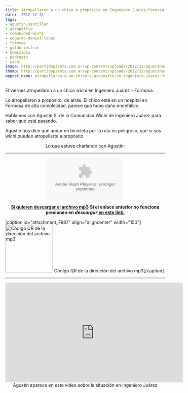 ```yaml
---
title: Atropellaron a un chico a propósito en Ingeniero Juárez-Formosa
date: '2012-12-31'
tags:
- agustin-santillan
- atropelllo
- comunidad-wichi
- edgardo-daniel-lopez
- formosa
- gildo-insfran
- homicidio
- podcasts
- wichi
image: http://partidopirata.com.ar/wp-content/uploads/2012/12/agustinsantillan.jpg
thumb: http://partidopirata.com.ar/wp-content/uploads/2012/12/agustinsantillan-150x150.jpg
wppost_name: atropellaron-a-un-chico-a-proposito-en-ingeniero-juarez-formosa
---
```


El viernes atropellaron a un chico wichi en Ingeniero Juárez - Formosa.

Lo atropellaron a propósito, de atrás. El chico está en un hospital en Formosa de alta complejidad, parece que hubo daño encefálico.

Hablamos con Agustín S. de la Comunidad Wichi de Ingeniero Juárez para saber qué está pasando.

Agustín nos dice que andar en bicicleta por la ruta es peligroso, que si sos wichi pueden atropellarte a propósito.
<p style="text-align: center;">Lo que estuve charlando con Agustín:</p>


<hr />

<center>
<object id="player1678659" width="240" height="133" classid="clsid:d27cdb6e-ae6d-11cf-96b8-444553540000" codebase="http://download.macromedia.com/pub/shockwave/cabs/flash/swflash.cab#version=6,0,40,0"><param name="AllowScriptAccess" value="always" /><param name="allowFullScreen" value="true" /><param name="wmode" value="transparent" /><param name="src" value="http://www.ivoox.com/playerivoox_ee_1678659_1.html" /><param name="allowfullscreen" value="true" /><param name="allowscriptaccess" value="always" /><embed id="player1678659" width="240" height="133" type="application/x-shockwave-flash" src="http://www.ivoox.com/playerivoox_ee_1678659_1.html" AllowScriptAccess="always" allowFullScreen="true" wmode="transparent" allowfullscreen="true" allowscriptaccess="always" /></object></center>
<p style="text-align: center;"><strong><a href="http://www.ivoox.com/con-agustin-santillan-para-saber-esta-pasando_md_1678659_1.mp3" target="_blank">Si quieren descargar el archivo mp3</a></strong>
<strong> Si el enlace anterior no funciona presionen en <i>descargar</i></strong>
<strong> <a href="http://www.ivoox.com/con-agustin-santillan-para-saber-esta-pasando-audios-mp3_rf_1678659_1.html" target="_blank"> en este link.</a></strong></p>


[caption id="attachment_7987" align="aligncenter" width="150"]<a href="http://partidopirata.com.ar/wp-content/uploads/2012/12/chart7.png"><img class="size-full wp-image-7987" alt="Código QR de la dirección del archivo mp3" src="http://partidopirata.com.ar/wp-content/uploads/2012/12/chart7.png" width="150" height="150" /></a> Código QR de la dirección del archivo mp3[/caption]

<hr />

<center>
<iframe src="http://www.youtube.com/embed/vtecixIshww" height="315" width="560" allowfullscreen="" frameborder="0"></iframe>
Agustín aparece en este video sobre la situación en Ingeniero Juárez</center>
